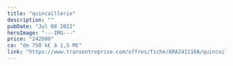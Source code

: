 ```yaml
---
title: "quincaillerie"
description: ""
pubDate: "Jul 08 2022"
heroImage: "---IMG---"
price: "242000"
ca: "de 750 k€ à 1,5 M€"
link: "https://www.transentreprise.com/offres/fiche/ARA241116A/quincaillerie/auvergne-rhone-alpes/haute-savoie"
---
```

